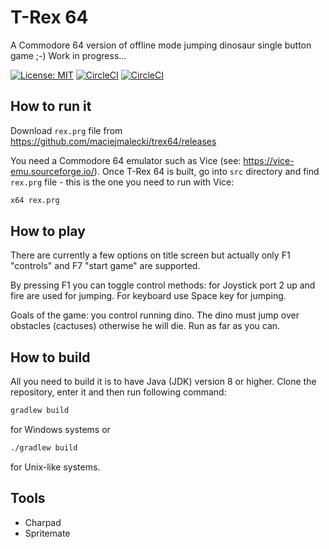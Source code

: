 # T-Rex 64
A Commodore 64 version of offline mode jumping dinosaur single button game ;-) Work in progress...

[![License: MIT](https://img.shields.io/badge/License-MIT-yellow.svg)](https://opensource.org/licenses/MIT)
[![CircleCI](https://circleci.com/gh/maciejmalecki/trex64/tree/master.svg?style=svg)](https://circleci.com/gh/maciejmalecki/trex64/tree/master)
[![CircleCI](https://circleci.com/gh/maciejmalecki/trex64/tree/develop.svg?style=svg)](https://circleci.com/gh/maciejmalecki/trex64/tree/develop)

## How to run it
Download `rex.prg` file from https://github.com/maciejmalecki/trex64/releases

You need a Commodore 64 emulator such as Vice (see: https://vice-emu.sourceforge.io/). Once T-Rex 64 is built, go into `src` directory and find `rex.prg` file - this is the one you need to run with Vice:
```bash
x64 rex.prg
```

## How to play
There are currently a few options on title screen but actually only F1 "controls" and F7 "start game" are supported.

By pressing F1 you can toggle control methods: for Joystick port 2 up and fire are used for jumping. For keyboard use Space key for jumping.

Goals of the game: you control running dino. The dino must jump over obstacles (cactuses) otherwise he will die. Run as far as you can.

## How to build
All you need to build it is to have Java (JDK) version 8 or higher. Clone the repository, enter it and then run following command:
```bash
gradlew build
```
for Windows systems or
```bash
./gradlew build
```
for Unix-like systems.

## Tools

* Charpad
* Spritemate
